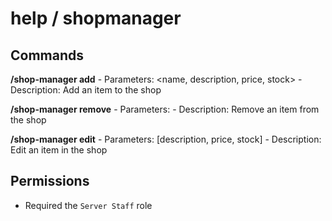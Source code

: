 # help / shopmanager
## Commands

**/shop-manager add**
    - Parameters: <name, description, price, stock>
    - Description: Add an item to the shop

**/shop-manager remove**
    - Parameters: <name>
    - Description: Remove an item from the shop

**/shop-manager edit**
    - Parameters: <name> [description, price, stock]
    - Description: Edit an item in the shop

## Permissions
- Required the `Server Staff` role